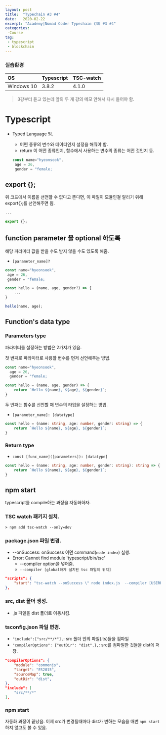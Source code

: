```yaml
---
layout: post
title:  "Typechain #3 #4"
date:   2020-02-22
excerpt: "Academy|Nomad Coder Typechain 강의 #3 #4"
categories: 
 -Course
tag:
 - typescript
 - blockchain
---
```


### 실습환경

|OS|Typescript|TSC-watch|
|:--|:--|:--|
|Windows 10|3.8.2|4.1.0|

> 3강부터 듣고 있는데 앞의 두 개 강의 메모 안해서 다시 들어야 함.

# Typescript

* Typed Language 임.
   * 어떤 종류의 변수와 데이터인지 설정을 해줘야 함.
   * return 이 어떤 종류인지, 함수에서 사용하는 변수의 종류는 어떤 것인지 등.

   ```typescript
   const name="hyeonsook",
    age = 26,
    gender = "female;
   ```

## export {};  

위 코드에서 이름을 선언할 수 없다고 뜬다면, 이 파일이 모듈인걸 알리기 위해 export{};를 선언해주면 됨.

```typescript
...

export {};
```

## function parameter 을 optional 하도록

해당 파라미터 값을 받을 수도 받지 않을 수도 있도록 해줌.
   * `[parameter_name]?`

```typescript
const name="hyeonsook",
 age = 26,
 gender = "female;

const hello = (name, age, gender?) => {
    ...
}

hello(name, age);
```

## Function's data type

### Parameters type

파라미터를 설정하는 방법은 2가지가 있음.

첫 번째로 파라미터로 사용할 변수를 먼저 선언해주는 방법.

```typescript
const name="hyeonsook",
  age = 26,
  gender = "female;

const hello = (name, age, gender) => {
    return `Hello ${name}, ${age}, ${gender}`;
}
```

두 번째는 함수를 선언할 때 변수의 타입을 설정하는 방법.  
   * `[parameter_name]: [datatype]`

```typescript
const hello = (name: string, age: number, gender: string) => {
    return `Hello ${name}, ${age}, ${gender}`;
}
```

### Return type

   * `const [func_name]([parameters]): [datatype]`

```typescript
const hello = (name: string, age: number, gender: string): string => {
    return `Hello ${name}, ${age}, ${gender}`;
}
```

## npm start

typescript를 compile하는 과정을 자동화하자.

### TSC watch 패키지 설치.

```linux
> npm add tsc-watch --only=dev

```

### package.json 파일 변경.

  * --onSuccess: onSuccess 이면 command(`node index`) 실행.
  * Error: Cannot find module 'typescript/bin/tsc'  
    * --compiler option을 넣어줌.
    * `--compiler [global하게 설치된 tsc 파일의 위치]`

```json
"scripts": {
    "start": "tsc-watch --onSuccess \" node index.js  --compiler [USERPROFILE]\\AppData\\Roaming\\npm\\tsc"
},

```

### src, dist 폴더 생성.

   * .js 파일을 dist 폴더로 이동시킴.

### tsconfig.json 파일 변경.

   * `"include":["src/**/*"],`: src 폴더 안의 파일(.ts)들을 컴파일
   * `"compilerOptions": {"outDir": "dist",},`: src를 컴파일한 것들을 dist에 저장.

```json
"compilerOptions": {
    "module": "commonjs",
    "target": "ES2015",
    "sourceMap": true,
    "outDir": "dist",
},
"include": [
    "src/**/*"
],

```

### npm start

자동화 과정이 끝났음. 이제 src가 변경될때마다 dist가 변하는 모습을 매번 `npm start`하지 않고도 볼 수 있음.